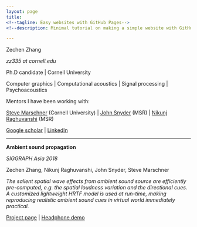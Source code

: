 ```yaml
---
layout: page
title: 
<!--tagline: Easy websites with GitHub Pages-->
<!--description: Minimal tutorial on making a simple website with GitHub Pages-->

---
```

Zechen Zhang

*zz335 at cornell.edu*

Ph.D candidate 
| 
Cornell University

Computer graphics 
| 
Computational acoustics 
| 
Signal processing 
| 
Psychoacoustics

Mentors I have been working with:

 [Steve Marschner](https://www.cs.cornell.edu/~srm/) (Cornell University)
 | 
 [John Snyder](https://www.microsoft.com/en-us/research/people/johnsny/) (MSR) 
 | 
 [Nikunj Raghuvanshi](http://www.nikunjr.com/) (MSR)

[Google scholar](https://scholar.google.com/citations?hl=en&user=RBDHu9UAAAAJ&view_op=list_works&authuser=1&gmla=AJsN-F7-xJ-lFabohOk8iR_vInc7314F38GcgjprXTWMlz5Qu0eqU3JYjJY22_f0SQln2eVbm7cqvWmnW6qqBqyoQLDnvhKmTA)
| [LinkedIn](https://www.linkedin.com/in/zechen-zhang-836a6b58/)

---

**Ambient sound propagation**

 *SIGGRAPH Asia 2018*

Zechen Zhang, Nikunj Raghuvanshi, John Snyder, Steve Marschner

*The salient spatial wave effects from ambient sound source are efficiently pre-computed, e.g. the spatial loudness variation and the directional cues. A customized lightweight HRTF model is used at run-time, making reproducing realistic ambient sound cues in virtual world immediately practical.*

[Project page](https://zechenz.github.io) 
| 
[Headphone demo](https://zechenz.github.io)
